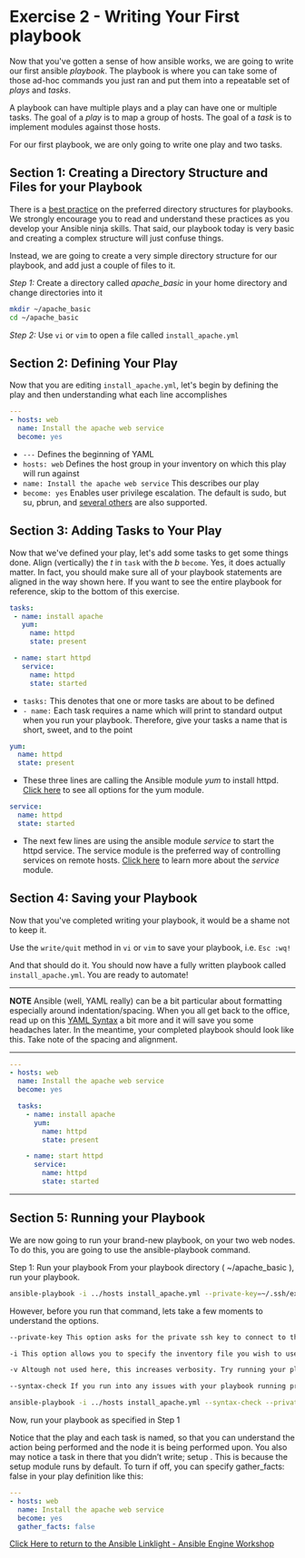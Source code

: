 # Exercise 2 - Writing Your First playbook


Now that you've gotten a sense of how ansible works, we are going to write our first ansible *playbook*.  The playbook is where you can take some of those ad-hoc commands you just ran and put them into a repeatable set of *plays* and *tasks*.

A playbook can have multiple plays and a play can have one or multiple tasks.  The goal of a *play* is to map a group of hosts.  The goal of a *task* is to implement modules against those hosts.

For our first playbook, we are only going to write one play and two tasks.


## Section 1: Creating a Directory Structure and Files for your Playbook

There is a [best practice](http://docs.ansible.com/ansible/playbooks_best_practices.html) on the preferred directory structures for playbooks.  We strongly encourage you to read and understand these practices as you develop your Ansible ninja skills.  That said, our playbook today is very basic and creating a complex structure will just confuse things.

Instead, we are going to create a very simple directory structure for our playbook, and add just a couple of files to it.


*Step 1:* Create a directory called *apache_basic* in your home directory and change directories into it

```bash
mkdir ~/apache_basic
cd ~/apache_basic
```

*Step 2:* Use `vi` or `vim` to open a file called `install_apache.yml`


## Section 2: Defining Your Play

Now that you are editing `install_apache.yml`, let's begin by defining the play and then understanding what each line accomplishes


```yml
---
- hosts: web
  name: Install the apache web service
  become: yes
```

- `---` Defines the beginning of YAML
- `hosts: web` Defines the host group in your inventory on which this play will run against
- `name: Install the apache web service` This describes our play
- `become: yes` Enables user privilege escalation.  The default is sudo, but su, pbrun, and [several others](http://docs.ansible.com/ansible/become.html) are also supported.


## Section 3: Adding Tasks to Your Play

Now that we've defined your play, let's add some tasks to get some things done.  Align (vertically) the *t* in `task` with the *b* `become`. Yes, it does actually matter.  In fact, you should make sure all of your playbook statements are aligned in the way shown here. If you want to see the entire playbook for reference, skip to the bottom of this exercise.


```yml
tasks:
 - name: install apache
   yum:
     name: httpd
     state: present

 - name: start httpd
   service:
     name: httpd
     state: started
```

- `tasks:` This denotes that one or more tasks are about to be defined
- `- name:` Each task requires a name which will print to standard output when you run your playbook.
Therefore, give your tasks a name that is short, sweet, and to the point


```yml
yum:
  name: httpd
  state: present
```


- These three lines are calling the Ansible module *yum* to install httpd.
[Click here](http://docs.ansible.com/ansible/yum_module.html) to see all options for the yum module.


```yml
service:
  name: httpd
  state: started
```

- The next few lines are using the ansible module *service* to start the httpd service.  The service module is the preferred way of controlling services on remote hosts. [Click here](http://docs.ansible.com/ansible/service_module.html) to learn more about the *service* module.


## Section 4: Saving your Playbook

Now that you've completed writing your playbook, it would be a shame not to keep it.

Use the `write/quit` method in `vi` or `vim` to save your playbook, i.e. `Esc :wq!`


And that should do it.  You should now have a fully written playbook called `install_apache.yml`. You are ready to automate!

---
**NOTE**
Ansible (well, YAML really) can be a bit particular about formatting especially around indentation/spacing.  When you all get back to the office,
read up on this [YAML Syntax](http://docs.ansible.com/ansible/YAMLSyntax.html) a bit more and it will save you some headaches later.  In the meantime, your completed playbook should look
like this.  Take note of the spacing and alignment.

---

```yml
---
- hosts: web
  name: Install the apache web service
  become: yes

  tasks:
    - name: install apache
      yum:
        name: httpd
        state: present

    - name: start httpd
      service:
        name: httpd
        state: started
```
---

## Section 5: Running your Playbook

We are now going to run your brand-new playbook, on your two web nodes. To do this, you are going to use the ansible-playbook command.

Step 1: Run your playbook
From your playbook directory ( ~/apache_basic ), run your playbook.

```bash
ansible-playbook -i ../hosts install_apache.yml --private-key=~/.ssh/example-tower
```

However, before you run that command, lets take a few moments to understand the options.

```bash
--private-key This option asks for the private ssh key to connect to the remote machine.

-i This option allows you to specify the inventory file you wish to use.

-v Altough not used here, this increases verbosity. Try running your playbook a second time using -v or -vv to increase the verbosity (debugging information).

--syntax-check If you run into any issues with your playbook running properly (from the copy/pasting that we told you not to do), you could use this option to help find those issues like so…​

ansible-playbook -i ../hosts install_apache.yml --syntax-check --private-key=~/.ssh/example-tower
```

Now, run your playbook as specified in Step 1

Notice that the play and each task is named, so that you can understand the action being performed and the node it is being performed upon. You also may notice a task in there that you didn’t write; <cough> setup </cough>. This is because the setup module runs by default. To turn if off, you can specify gather_facts: false in your play definition like this:

```yml
---
- hosts: web
  name: Install the apache web service
  become: yes
  gather_facts: false
```

[Click Here to return to the Ansible Linklight - Ansible Engine Workshop](../README.md)
